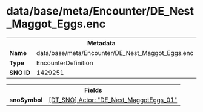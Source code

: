 <h1>data/base/meta/Encounter/DE_Nest_Maggot_Eggs.enc</h1><table><tr><th colspan="100%">Metadata</th></tr><tr><td><b>Name</b></td><td>data/base/meta/Encounter/DE_Nest_Maggot_Eggs.enc</td></tr><tr><td><b>Type</b></td><td>EncounterDefinition</td></tr><tr><td><b>SNO ID</b></td><td>1429251</td></tr></table>

<table><tr><th colspan="100%">Fields</th></tr><tr><td><b>snoSymbol</b></td><td><a href="..\Actor\DE_Nest_MaggotEggs_01.acr.md">[DT_SNO] Actor: "DE_Nest_MaggotEggs_01"</a></td></tr></table>

